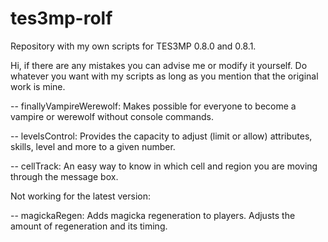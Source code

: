 # tes3mp-rolf
Repository with my own scripts for TES3MP 0.8.0 and 0.8.1.

Hi, if there are any mistakes you can advise me or modify it yourself.
Do whatever you want with my scripts as long as you mention that the original work is mine.

-- finallyVampireWerewolf: Makes possible for everyone to become a vampire or werewolf without console commands.

-- levelsControl: Provides the capacity to adjust (limit or allow) attributes, skills, level and more to a given number.

-- cellTrack: An easy way to know in which cell and region you are moving through the message box.

Not working for the latest version:

-- magickaRegen: Adds magicka regeneration to players. Adjusts the amount of regeneration and its timing.
